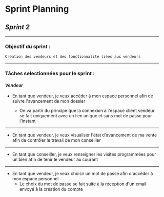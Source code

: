# Sprint Planning
## *Sprint 2*
---
### Objectif du sprint : 
    Création des vendeurs et des fonctionnalité liées aux vendeurs
---
### Tâches selectionnées pour le sprint :

#### *Vendeur*

* En tant que vendeur, je veux accéder à mon espace personnel afin de suivre l'avancement de mon dossier

  -  On va partir du principe que la connexion à l'espace client vendeur se fait uniquement avec un lien unique et sans mot de passe pour l'instant
---
* En tant que vendeur, je veux visualiser l'état d'avancement de ma vente afin de contrôler le travail de mon conseiller
---
* En tant que conseiller, je veux renseigner les visites programmées pour un bien afin de tenir le vendeur au courant
---
* En tant que vendeur, je veux choisir un mot de passe afin d'accéder à mon espace personnel
    - Le choix du mot de passe se fait suite à la réception d'un email envoyé à la création du compte